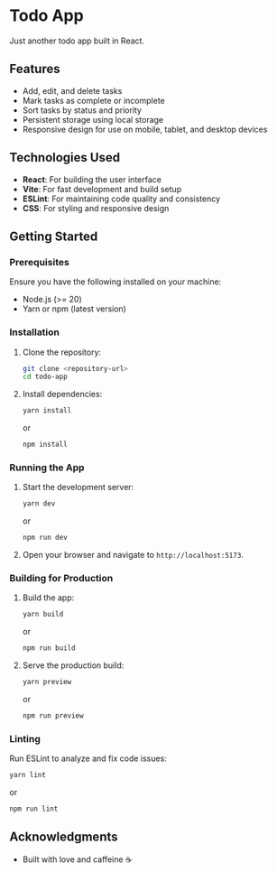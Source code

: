 # Todo App

Just another todo app built in React.

## Features

- Add, edit, and delete tasks
- Mark tasks as complete or incomplete
- Sort tasks by status and priority
- Persistent storage using local storage
- Responsive design for use on mobile, tablet, and desktop devices

## Technologies Used

- **React**: For building the user interface
- **Vite**: For fast development and build setup
- **ESLint**: For maintaining code quality and consistency
- **CSS**: For styling and responsive design

## Getting Started

### Prerequisites

Ensure you have the following installed on your machine:

- Node.js (>= 20)
- Yarn or npm (latest version)

### Installation

1. Clone the repository:

   ```bash
   git clone <repository-url>
   cd todo-app
   ```

2. Install dependencies:
   ```bash
   yarn install
   ```
   or
   ```bash
   npm install
   ```

### Running the App

1. Start the development server:

   ```bash
   yarn dev
   ```

   or

   ```bash
   npm run dev
   ```

2. Open your browser and navigate to `http://localhost:5173`.

### Building for Production

1. Build the app:

   ```bash
   yarn build
   ```

   or

   ```bash
   npm run build
   ```

2. Serve the production build:
   ```bash
   yarn preview
   ```
   or
   ```bash
   npm run preview
   ```

### Linting

Run ESLint to analyze and fix code issues:

```bash
yarn lint
```

or

```bash
npm run lint
```

## Acknowledgments

- Built with love and caffeine ☕

